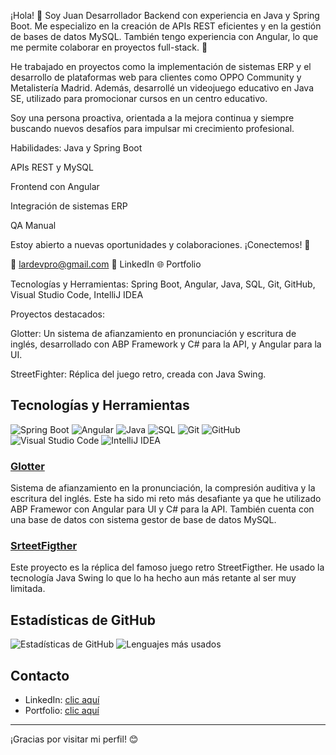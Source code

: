 
¡Hola! 👋 Soy Juan
Desarrollador Backend con experiencia en Java y Spring Boot. Me especializo en la creación de APIs REST eficientes y en la gestión de bases de datos MySQL. También tengo experiencia con Angular, lo que me permite colaborar en proyectos full-stack. 🚀

He trabajado en proyectos como la implementación de sistemas ERP y el desarrollo de plataformas web para clientes como OPPO Community y Metalistería Madrid. Además, desarrollé un videojuego educativo en Java SE, utilizado para promocionar cursos en un centro educativo.

Soy una persona proactiva, orientada a la mejora continua y siempre buscando nuevos desafíos para impulsar mi crecimiento profesional.

Habilidades:
Java y Spring Boot

APIs REST y MySQL

Frontend con Angular

Integración de sistemas ERP

QA Manual

Estoy abierto a nuevas oportunidades y colaboraciones. ¡Conectemos! 🤝

📩 lardevpro@gmail.com
🔗 LinkedIn
🌐 Portfolio

Tecnologías y Herramientas:
Spring Boot, Angular, Java, SQL, Git, GitHub, Visual Studio Code, IntelliJ IDEA

Proyectos destacados:

Glotter: Un sistema de afianzamiento en pronunciación y escritura de inglés, desarrollado con ABP Framework y C# para la API, y Angular para la UI.

StreetFighter: Réplica del juego retro, creada con Java Swing.


## Tecnologías y Herramientas



![Spring Boot](https://img.shields.io/badge/-Spring%20Boot-6DB33F?style=flat-square&logo=spring-boot&logoColor=white)
![Angular](https://img.shields.io/badge/-Angular-DD0031?style=flat-square&logo=angular&logoColor=white)
![Java](https://img.shields.io/badge/-Java-007396?style=flat-square&logo=java&logoColor=white)
![SQL](https://img.shields.io/badge/-SQL-336791?style=flat-square&logo=postgresql&logoColor=white)
![Git](https://img.shields.io/badge/-Git-F05032?style=flat-square&logo=git&logoColor=white)
![GitHub](https://img.shields.io/badge/-GitHub-181717?style=flat-square&logo=github&logoColor=white)
![Visual Studio Code](https://img.shields.io/badge/-VSCode-007ACC?style=flat-square&logo=visual-studio-code&logoColor=white)
![IntelliJ IDEA](https://img.shields.io/badge/-IntelliJ-000000?style=flat-square&logo=intellij-idea&logoColor=white)



### [Glotter]([https://github.com/tu-usuario/proyecto-1](https://github.com/lardevpro/Jlara.SystemLangGlotter))
Sistema de afianzamiento en la pronunciación, la compresión auditiva y la escritura del inglés. Este ha sido mi reto más desafiante ya que he utilizado ABP Framewor con Angular para UI y C# para la API.
También cuenta con una base de datos con sistema gestor de base de datos MySQL.

### [SrteetFigther]([https://github.com/tu-usuario/proyecto-2](https://github.com/lardevpro/Street-Figther))
Este proyecto es la réplica del famoso juego retro StreetFigther. He usado la tecnología Java Swing lo que lo ha hecho aun más retante al ser muy limitada.



## Estadísticas de GitHub

![Estadísticas de GitHub](https://github-readme-stats.vercel.app/api?username=lardevpro&show_icons=true&theme=dark)
![Lenguajes más usados](https://github-readme-stats.vercel.app/api/top-langs/?username=lardevpro&layout=compact&theme=dark)

## Contacto

- LinkedIn: [clic aquí](https://www.linkedin.com/in/lardevpro/)
- Portfolio: [clic aquí](https://lardevpro-portafolio.web.app/)

---

¡Gracias por visitar mi perfil! 😊
